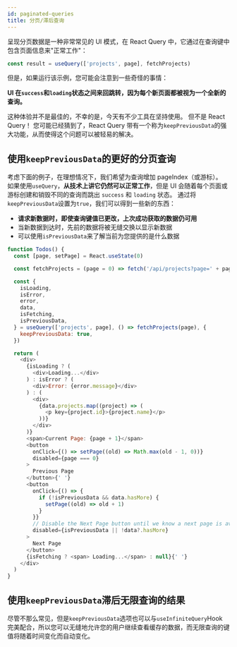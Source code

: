 ```yaml
---
id: paginated-queries
title: 分页/滞后查询
---
```


呈现分页数据是一种非常常见的 UI 模式，在 React Query 中，它通过在查询键中包含页面信息来"正常工作"：

```js
const result = useQuery(['projects', page], fetchProjects)
```

但是，如果运行该示例，您可能会注意到一些奇怪的事情：

**UI 在`success`和`loading`状态之间来回跳转，因为每个新页面都被视为一个全新的查询。**

这种体验并不是最佳的，不幸的是，今天有不少工具在坚持使用。
但不是 React Query！
您可能已经猜到了，React Query 带有一个称为`keepPreviousData`的强大功能，从而使得这个问题可以被轻易的解决。

## 使用`keepPreviousData`的更好的分页查询

考虑下面的例子，在理想情况下，我们希望为查询增加 pageIndex（或游标）。
如果使用`useQuery`，**从技术上讲它仍然可以正常工作**，但是 UI 会随着每个页面或游标创建和销毁不同的查询而跳出 `success` 和 `loading` 状态。
通过将`keepPreviousData`设置为`true`，我们可以得到一些新的东西：

- **请求新数据时，即使查询键值已更改，上次成功获取的数据仍可用**
- 当新数据到达时，先前的数据将被无缝交换以显示新数据
- 可以使用`isPreviousData`来了解当前为您提供的是什么数据

```js
function Todos() {
  const [page, setPage] = React.useState(0)

  const fetchProjects = (page = 0) => fetch('/api/projects?page=' + page).then((res) => res.json())

  const {
    isLoading,
    isError,
    error,
    data,
    isFetching,
    isPreviousData,
  } = useQuery(['projects', page], () => fetchProjects(page), {
    keepPreviousData: true,
  })

  return (
    <div>
      {isLoading ? (
        <div>Loading...</div>
      ) : isError ? (
        <div>Error: {error.message}</div>
      ) : (
        <div>
          {data.projects.map((project) => (
            <p key={project.id}>{project.name}</p>
          ))}
        </div>
      )}
      <span>Current Page: {page + 1}</span>
      <button
        onClick={() => setPage((old) => Math.max(old - 1, 0))}
        disabled={page === 0}
      >
        Previous Page
      </button>{' '}
      <button
        onClick={() => {
          if (!isPreviousData && data.hasMore) {
            setPage((old) => old + 1)
          }
        }}
        // Disable the Next Page button until we know a next page is available
        disabled={isPreviousData || !data?.hasMore}
      >
        Next Page
      </button>
      {isFetching ? <span> Loading...</span> : null}{' '}
    </div>
  )
}
```

## 使用`keepPreviousData`滞后无限查询的结果

尽管不那么常见，但是`keepPreviousData`选项也可以与`useInfiniteQuery`Hook 完美配合，所以您可以无缝地允许您的用户继续查看缓存的数据，而无限查询的键值将随着时间变化而自动变化。
